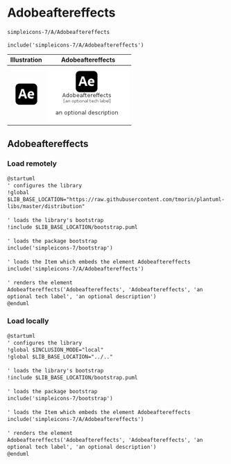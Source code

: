 # Adobeaftereffects


```text
simpleicons-7/A/Adobeaftereffects
```

```text
include('simpleicons-7/A/Adobeaftereffects')
```



| Illustration | Adobeaftereffects |
| :---: | :---: |
| ![illustration for Illustration](../../simpleicons-7/A/Adobeaftereffects.png) | ![illustration for Adobeaftereffects](../../simpleicons-7/A/Adobeaftereffects.Local.png) |




## Adobeaftereffects

### Load remotely
```plantuml
@startuml
' configures the library
!global $LIB_BASE_LOCATION="https://raw.githubusercontent.com/tmorin/plantuml-libs/master/distribution"

' loads the library's bootstrap
!include $LIB_BASE_LOCATION/bootstrap.puml

' loads the package bootstrap
include('simpleicons-7/bootstrap')

' loads the Item which embeds the element Adobeaftereffects
include('simpleicons-7/A/Adobeaftereffects')

' renders the element
Adobeaftereffects('Adobeaftereffects', 'Adobeaftereffects', 'an optional tech label', 'an optional description')
@enduml
```

### Load locally
```plantuml
@startuml
' configures the library
!global $INCLUSION_MODE="local"
!global $LIB_BASE_LOCATION="../.."

' loads the library's bootstrap
!include $LIB_BASE_LOCATION/bootstrap.puml

' loads the package bootstrap
include('simpleicons-7/bootstrap')

' loads the Item which embeds the element Adobeaftereffects
include('simpleicons-7/A/Adobeaftereffects')

' renders the element
Adobeaftereffects('Adobeaftereffects', 'Adobeaftereffects', 'an optional tech label', 'an optional description')
@enduml
```

